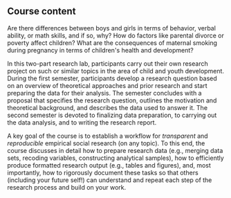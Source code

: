 
## Course content
Are there differences between boys and girls in terms of behavior, verbal ability, or math skills, and if so, why? How do factors like parental divorce or poverty affect children? What are the consequences of maternal smoking during pregnancy in terms of children's health and development?

In this two-part research lab, participants carry out their own research project on such or similar topics in the area of child and youth development. During the first semester, participants develop a research question based on an overview of theoretical approaches and prior research and start preparing the data for their analysis. The semester concludes with a proposal that specifies the research question, outlines the motivation and theoretical background, and describes the data used to answer it. The second semester is devoted to finalizing data preparation, to carrying out the data analysis, and to writing the research report.

A key goal of the course is to establish a workflow for *transparent* and *reproducible* empirical social research (on any topic). To this end, the course discusses in detail how to prepare research data (e.g., merging data sets, recoding variables, constructing analytical samples), how to efficiently produce formatted research output (e.g., tables and figures), and, most importantly, how to rigorously document these tasks so that others (including your future self!) can understand and repeat each step of the research process and build on your work. 
